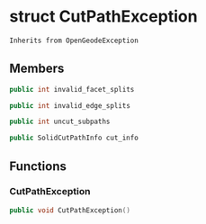 # struct CutPathException


```cpp
Inherits from OpenGeodeException
```



## Members

```cpp
public int invalid_facet_splits

```

```cpp
public int invalid_edge_splits

```

```cpp
public int uncut_subpaths

```

```cpp
public SolidCutPathInfo cut_info

```



## Functions

### CutPathException

```cpp
public void CutPathException()
```




